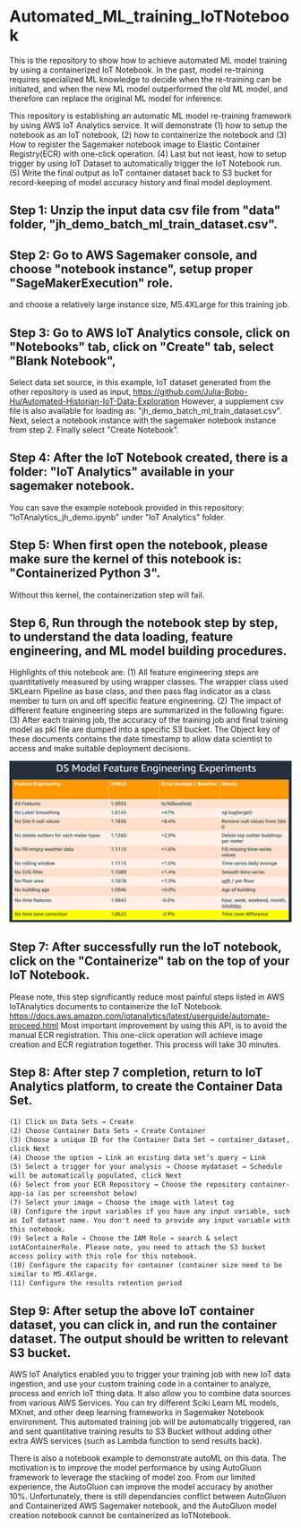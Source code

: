 # Automated_ML_training_IoTNotebook
This is the repository to show how to achieve automated ML model training by using a containerized IoT Notebook.
In the past, model re-training requires specialized ML knowledge to decide when the re-training can be initiated, 
and when the new ML model outperformed the old ML model, and therefore can replace the original ML model for inference.

This repository is establishing an automatic ML model re-training framework by using AWS IoT Analytics service.
It will demonstrate (1) how to setup the notebook as an IoT notebook, (2) how to containerize the notebook and 
(3) How to register the Sagemaker notebook image to Elastic Container Registry(ECR) with one-click operation. 
(4) Last but not least, how to setup trigger by using IoT Dataset to automatically trigger the IoT Notebook run.
(5) Write the final output as IoT container dataset back to S3 bucket for record-keeping of model accuracy history and final model deployment. 

## Step 1: Unzip the input data csv file from "data" folder, "jh_demo_batch_ml_train_dataset.csv". 

## Step 2: Go to AWS Sagemaker console, and choose "notebook instance", setup proper "SageMakerExecution" role. 
and choose a relatively large instance size, M5.4XLarge for this training job. 

## Step 3: Go to AWS IoT Analytics console, click on "Notebooks" tab, click on "Create" tab, select "Blank Notebook",
Select data set source, in this example, IoT dataset generated from the other repository is used as input, https://github.com/Julia-Bobo-Hu/Automated-Historian-IoT-Data-Exploration
However, a supplement csv file is also available for loading as: "jh_demo_batch_ml_train_dataset.csv". 
Next, select a notebook instance with the sagemaker notebook instance from step 2. Finally select "Create Notebook".

## Step 4: After the IoT Notebook created, there is a folder: "IoT Analytics" available in your sagemaker notebook. 
You can save the example notebook provided in this repository: "IoTAnalytics_jh_demo.ipynb" under "IoT Analytics" folder.

## Step 5: When first open the notebook, please make sure the kernel of this notebook is: "Containerized Python 3".
Without this kernel, the containerization step will fail.

## Step 6, Run through the notebook step by step, to understand the data loading, feature engineering, and ML model building procedures.
Highlights of this notebook are: (1) All feature engineering steps are quantitatively measured by using wrapper classes. 
The wrapper class used SKLearn Pipeline as base class, and then pass flag indicator as a class member to turn on and off specific feature engineering.
(2) The impact of different feature engineering steps are summarized in the following figure:
(3) After each training job, the accuracy of the training job and final training model as pkl file are dumped into a specific S3 bucket. 
The Object key of these documents contains the date timestamp to allow data scientist to access and make suitable deployment decisions.

![alt text](https://github.com/Julia-Bobo-Hu/Automated_ML_training_IoTNotebook/blob/master/images/feature_metrics.PNG?raw=true)

## Step 7: After successfully run the IoT notebook, click on the "Containerize" tab on the top of your IoT Notebook. 
Please note, this step significantly reduce most painful steps listed in AWS IoTAnalytics documents to containerize the IoT Notebook.
https://docs.aws.amazon.com/iotanalytics/latest/userguide/automate-proceed.html
Most important improvement by using this API, is to avoid the manual ECR registration. 
This one-click operation will achieve image creation and ECR registration together. This process will take 30 minutes.

## Step 8: After step 7 completion, return to IoT Analytics platform, to create the Container Data Set.

    (1) Click on Data Sets → Create
    (2) Choose Container Data Sets → Create Container
    (3) Choose a unique ID for the Container Data Set → container_dataset, click Next
    (4) Choose the option → Link an existing data set’s query → Link
    (5) Select a trigger for your analysis → Choose mydataset → Schedule will be automatically populated, click Next
    (6) Select from your ECR Repository → Choose the repository container-app-ia (as per screenshot below)
    (7) Select your image → Choose the image with latest tag
    (8) Configure the input variables if you have any input variable, such as IoT dataset name. You don't need to provide any input variable with this notebook.
    (9) Select a Role → Choose the IAM Role → search & select iotAContainerRole. Please note, you need to attach the S3 bucket access policy with this role for this notebook.
    (10) Configure the capacity for container (container size need to be similar to M5.4Xlarge.
    (11) Configure the results retention period

## Step 9: After setup the above IoT container dataset, you can click in, and run the container dataset. The output should be written to relevant S3 bucket.

AWS IoT Analytics enabled you to trigger your training job with new IoT data ingestion, and use your custom training code in a container to analyze, 
process and enrich IoT thing data. It also allow you to combine data sources from various AWS Services. 
You can try different Sciki Learn ML models, MXnet, and other deep learning frameworks in Sagemaker Notebook environment. 
This automated training job will be automatically triggered, ran and sent quantitative training results to S3 Bucket without adding other extra AWS services (such as Lambda function to send results back).

There is also a notebook example to demonstrate autoML on this data. 
The motivation is to improve the model performance by using AutoGluon framework to leverage the stacking of model zoo. From our limited experience, the AutoGluon can improve the model accuracy by another 10%. 
Unfortunately, there is still dependancies conflict between AutoGluon and Containerized AWS Sagemaker notebook, and the AutoGluon model creation notebook cannot be containerized as IoTNotebook.   



